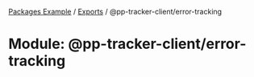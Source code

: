 [Packages Example](../README.md) / [Exports](../modules.md) / @pp-tracker-client/error-tracking

# Module: @pp-tracker-client/error-tracking
